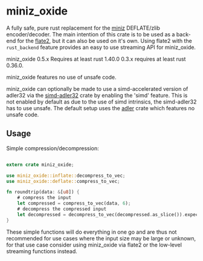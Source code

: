 # miniz_oxide

A fully safe, pure rust replacement for the [miniz](https://github.com/richgel999/miniz) DEFLATE/zlib encoder/decoder.
The main intention of this crate is to be used as a back-end for the [flate2](https://github.com/alexcrichton/flate2-rs), but it can also be used on it's own. Using flate2 with the ```rust_backend``` feature provides an easy to use streaming API for miniz_oxide.

miniz_oxide 0.5.x Requires at least rust 1.40.0 0.3.x requires at least rust 0.36.0.

miniz_oxide features no use of unsafe code.

miniz_oxide can optionally be made to use a simd-accelerated version of adler32 via the [simd-adler32](https://crates.io/crates/simd-adler32) crate by enabling the 'simd' feature. This is not enabled by default as due to the use of simd intrinsics, the simd-adler32 has to use unsafe. The default setup uses the [adler](https://crates.io/crates/adler) crate which features no unsafe code.

## Usage
Simple compression/decompression:
```rust

extern crate miniz_oxide;

use miniz_oxide::inflate::decompress_to_vec;
use miniz_oxide::deflate::compress_to_vec;

fn roundtrip(data: &[u8]) {
    # compress the input
    let compressed = compress_to_vec(data, 6);
    # decompress the compressed input
    let decompressed = decompress_to_vec(decompressed.as_slice()).expect("Failed to decompress!");
}

```
These simple functions will do everything in one go and are thus not recommended for use cases where the input size may be large or unknown, for that use case consider using miniz_oxide via flate2 or the low-level streaming functions instead.
